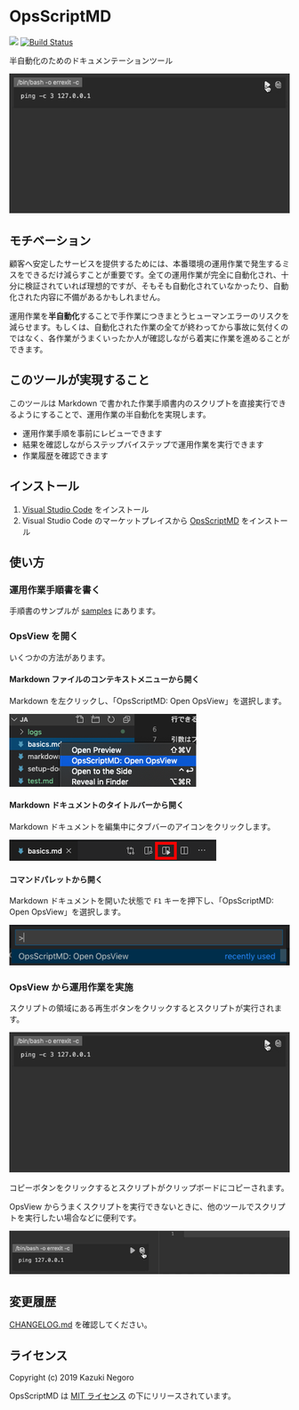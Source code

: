 # OpsScriptMD

[![](https://img.shields.io/visual-studio-marketplace/v/negokaz.opsscriptmd.svg)](https://marketplace.visualstudio.com/items?itemName=negokaz.opsscriptmd) [![Build Status](https://travis-ci.org/negokaz/vscode-ops-script-md.svg?branch=master)](https://travis-ci.org/negokaz/vscode-ops-script-md)

半自動化のためのドキュメンテーションツール

![](docs/images/script-chunk.gif)

## モチベーション

顧客へ安定したサービスを提供するためには、本番環境の運用作業で発生するミスをできるだけ減らすことが重要です。全ての運用作業が完全に自動化され、十分に検証されていれば理想的ですが、そもそも自動化されていなかったり、自動化された内容に不備があるかもしれません。

運用作業を**半自動化**することで手作業につきまとうヒューマンエラーのリスクを減らせます。もしくは、自動化された作業の全てが終わってから事故に気付くのではなく、各作業がうまくいったか人が確認しながら着実に作業を進めることができます。

## このツールが実現すること

このツールは Markdown で書かれた作業手順書内のスクリプトを直接実行できるようにすることで、運用作業の半自動化を実現します。

- 運用作業手順を事前にレビューできます
- 結果を確認しながらステップバイステップで運用作業を実行できます
- 作業履歴を確認できます

## インストール

1. [Visual Studio Code](https://code.visualstudio.com/) をインストール
2. Visual Studio Code のマーケットプレイスから [OpsScriptMD](https://marketplace.visualstudio.com/items?itemName=negokaz.opsscriptmd) をインストール

## 使い方

### 運用作業手順書を書く

手順書のサンプルが [samples](samples) にあります。

### OpsView を開く

いくつかの方法があります。

#### Markdown ファイルのコンテキストメニューから開く

Markdown を左クリックし、「OpsScriptMD: Open OpsView」を選択します。

![](docs/images/open-opsview-explorer-context.png)


#### Markdown ドキュメントのタイトルバーから開く

Markdown ドキュメントを編集中にタブバーのアイコンをクリックします。

![](docs/images/open-opsview-markdown-title.png)

#### コマンドパレットから開く

Markdown ドキュメントを開いた状態で `F1` キーを押下し、「OpsScriptMD: Open OpsView」を選択します。

![](docs/images/open-opsview.png)

### OpsView から運用作業を実施

スクリプトの領域にある再生ボタンをクリックするとスクリプトが実行されます。

![](docs/images/script-chunk.gif)

コピーボタンをクリックするとスクリプトがクリップボードにコピーされます。

OpsView からうまくスクリプトを実行できないときに、他のツールでスクリプトを実行したい場合などに便利です。

![](docs/images/copy-script-chunk.gif)

## 変更履歴

[CHANGELOG.md](./CHANGELOG.md) を確認してください。

## ライセンス

Copyright (c) 2019 Kazuki Negoro

OpsScriptMD は [MIT ライセンス](./LICENSE) の下にリリースされています。